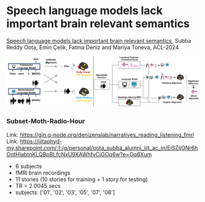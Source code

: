 # Speech language models lack important brain relevant semantics

[Speech language models lack important brain relevant semantics](https://arxiv.org/pdf/2311.04664), Subba Reddy Oota, Emin Çelik, Fatma Deniz and Mariya Toneva, ACL-2024

![screenshot](speechlm.PNG)

### Subset-Moth-Radio-Hour
Link: https://gin.g-node.org/denizenslab/narratives_reading_listening_fmri
Link: https://iiitaphyd-my.sharepoint.com/:f:/g/personal/oota_subba_alumni_iiit_ac_in/EiSZijONr6hOntHIabtnKLQBpBLfcNxU9XAWhfvCiGOq6w?e=Oq6Xum
- 6 subjects
- fMRI brain recordings
- 11 stories (10 stories for training + 1 story for testing)
- TR = 2.0045 secs
- subjects: ['01', '02', '03', '05', '07', '08']
